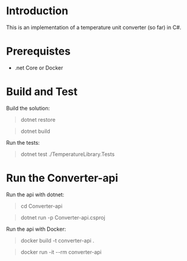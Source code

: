 # Introduction
This is an implementation of a temperature unit converter (so far) in C#.

# Prerequistes
- .net Core or Docker

# Build and Test
Build the solution:
> dotnet restore

> dotnet build 


Run the tests:
> dotnet test ./TemperatureLibrary.Tests


# Run the Converter-api

Run the api with dotnet:
> cd Converter-api

> dotnet run -p Converter-api.csproj 


Run the api with Docker:
> docker build -t converter-api .

> docker run -it --rm converter-api
